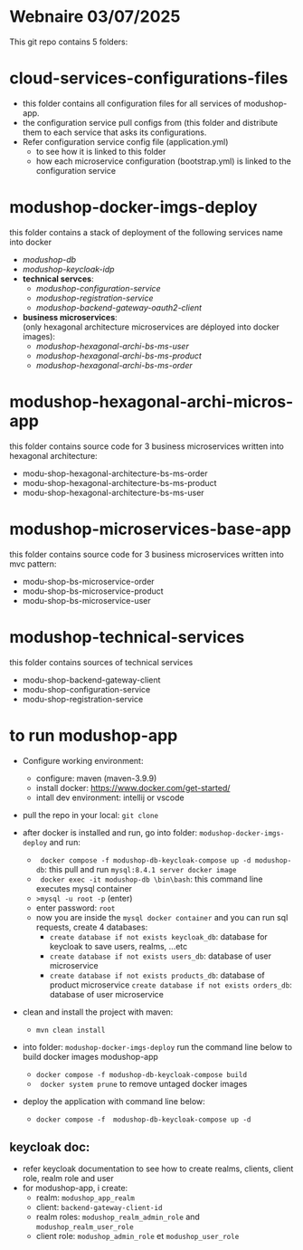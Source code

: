 # Webnaire 03/07/2025
This git repo contains 5 folders:

# cloud-services-configurations-files
- this folder contains all configuration files for all services of modushop-app. 
- the configuration service pull configs from (this folder and distribute them to each service that asks its configurations.
- Refer configuration service config file (application.yml)
   -   to see how it is linked to this folder
   -   how each microservice configuration (bootstrap.yml) is linked to the configuration service
# modushop-docker-imgs-deploy
this folder contains a stack of deployment of the following services name into docker
- _modushop-db_
- _modushop-keycloak-idp_
-  **technical servces**:
    - _modushop-configuration-service_
    - _modushop-registration-service_
    - _modushop-backend-gateway-oauth2-client_
- **business microservices**:  
(only hexagonal architecture microservices are déployed into docker images):
  -  _modushop-hexagonal-archi-bs-ms-user_
  -  _modushop-hexagonal-archi-bs-ms-product_
  -  _modushop-hexagonal-archi-bs-ms-order_
# modushop-hexagonal-archi-micros-app
this folder contains source code for 3 business microservices written into hexagonal architecture:
  - modu-shop-hexagonal-architecture-bs-ms-order
  - modu-shop-hexagonal-architecture-bs-ms-product
  - modu-shop-hexagonal-architecture-bs-ms-user
# modushop-microservices-base-app
this folder contains source code for 3 business microservices written into mvc pattern:
- modu-shop-bs-microservice-order
- modu-shop-bs-microservice-product
- modu-shop-bs-microservice-user
# modushop-technical-services
this folder contains sources of technical services
- modu-shop-backend-gateway-client
- modu-shop-configuration-service
- modu-shop-registration-service

# to run modushop-app
- Configure working environment:
   - configure: maven (maven-3.9.9)
   -  install docker: https://www.docker.com/get-started/
   -  intall dev environment: intellij or vscode
- pull the repo in your local: ```git clone```
- after docker is installed and run, go into folder: ```modushop-docker-imgs-deploy``` and run:
   - ``` docker compose -f modushop-db-keycloak-compose up -d modushop-db```: this pull and run ```mysql:8.4.1 server docker image```
   - ``` docker exec -it modushop-db \bin\bash```: this command line executes mysql container
   - ```>mysql -u root -p``` (enter)
   - enter password: ```root```
   - now you are inside the ```mysql docker container``` and you can run sql requests, create 4 databases:
       - ```create database if not exists keycloak_db```: database for keycloak to save users, realms, ...etc
       - ```create database if not exists users_db```: database of user microservice
       - ```create database if not exists products_db```: database of product microservice
         ```create database if not exists orders_db```: database of user microservice
     
- clean and install the project with maven:
  - ```mvn clean install```
- into folder: ```modushop-docker-imgs-deploy``` run the command line below to build docker images modushop-app
   - ```docker compose -f modushop-db-keycloak-compose build```
   - ``` docker system prune``` to remove untaged docker images
- deploy the application with command line below:
   - ```docker compose -f  modushop-db-keycloak-compose up -d```

 ## keycloak doc:
 - refer keycloak documentation to see how to create realms, clients, client role, realm role and user
 - for modushop-app, i create:
    - realm: ```modushop_app_realm```
    - client: ```backend-gateway-client-id```
    - realm roles: ```modushop_realm_admin_role``` and ```modushop_realm_user_role```
    - client role: ```modushop_admin_role``` et ```modushop_user_role```
  
